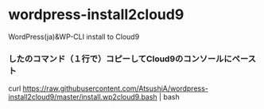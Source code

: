 # wordpress-install2cloud9
WordPress(ja)&amp;WP-CLI install to Cloud9

### したのコマンド（１行で）コピーしてCloud9のコンソールにペースト
curl https://raw.githubusercontent.com/AtsushiA/wordpress-install2cloud9/master/install.wp2cloud9.bash | bash
